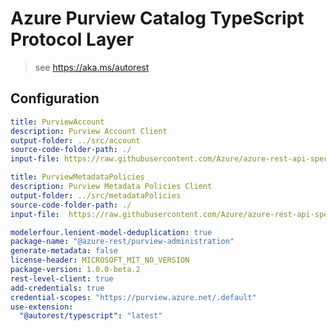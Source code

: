 # Azure Purview Catalog TypeScript Protocol Layer

> see https://aka.ms/autorest

## Configuration

```yaml $(purview-account) == true
title: PurviewAccount
description: Purview Account Client
output-folder: ../src/account
source-code-folder-path: ./
input-file: https://raw.githubusercontent.com/Azure/azure-rest-api-specs/main/specification/purview/data-plane/Azure.Analytics.Purview.Account/preview/2019-11-01-preview/account.json
```

```yaml $(purview-metadata) == true
title: PurviewMetadataPolicies
description: Purview Metadata Policies Client
output-folder: ../src/metadataPolicies
source-code-folder-path: ./
input-file:  https://raw.githubusercontent.com/Azure/azure-rest-api-specs/main/specification/purview/data-plane/Azure.Analytics.Purview.MetadataPolicies/preview/2021-07-01-preview/purviewMetadataPolicy.json
```


```yaml
modelerfour.lenient-model-deduplication: true
package-name: "@azure-rest/purview-administration"
generate-metadata: false
license-header: MICROSOFT_MIT_NO_VERSION
package-version: 1.0.0-beta.2
rest-level-client: true
add-credentials: true
credential-scopes: "https://purview.azure.net/.default"
use-extension:
  "@autorest/typescript": "latest"
```

